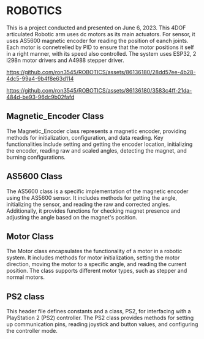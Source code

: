 # ROBOTICS
This is a project conducted and presented on June 6, 2023.
This 4DOF articulated Robotic arm uses dc motors as its main actuators. For sensor, it uses AS5600 magnetic encoder for reading the position of eanch joints.
Each motor is connetrelled by PID to ensure that the motor positions it self in a right manner, with its speed also controlled. The system uses ESP32, 2 l298n motor drivers
and A4988 stepper driver.


https://github.com/ron3545/ROBOTICS/assets/86136180/28dd57ee-4b28-4dc5-99a4-9b4f8e63d114

https://github.com/ron3545/ROBOTICS/assets/86136180/3583c4ff-21da-484d-be93-96dc9b02fafd


## Magnetic_Encoder Class
The Magnetic_Encoder class represents a magnetic encoder, providing methods for initialization, configuration, and data reading. Key functionalities include setting and getting the encoder location, initializing the encoder, reading raw and scaled angles, detecting the magnet, and burning configurations.

## AS5600 Class
The AS5600 class is a specific implementation of the magnetic encoder using the AS5600 sensor. It includes methods for getting the angle, initializing the sensor, and reading the raw and corrected angles. Additionally, it provides functions for checking magnet presence and adjusting the angle based on the magnet's position.

## Motor Class
The Motor class encapsulates the functionality of a motor in a robotic system. It includes methods for motor initialization, setting the motor direction, moving the motor to a specific angle, and reading the current position. The class supports different motor types, such as stepper and normal motors.

## PS2 class
This header file defines constants and a class, PS2, for interfacing with a PlayStation 2 (PS2) controller. The PS2 class provides methods for setting up communication pins, reading joystick and button values, and configuring the controller mode.



